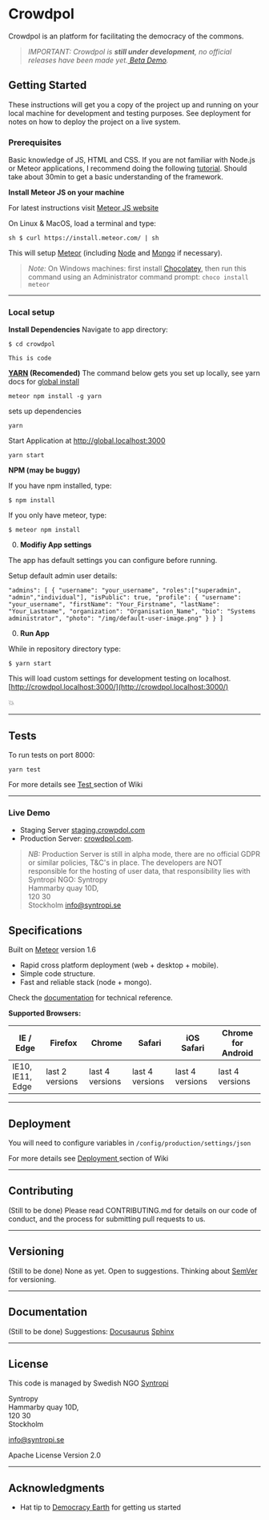 # Crowdpol

Crowdpol is an platform for facilitating the democracy of the commons.

> _IMPORTANT: Crowdpol is **still under development**, no official releases have been made yet.[ Beta Demo](http://www.crowdpol.com)._

## Getting Started

These instructions will get you a copy of the project up and running on your local machine for development and testing purposes. See deployment for notes on how to deploy the project on a live system.

### Prerequisites

Basic knowledge of JS, HTML and CSS. If you are not familiar with Node.js or Meteor applications, I recommend doing the following [tutorial](https://www.meteor.com/tutorials). Should take about 30min to get a basic understanding of the framework.

**Install Meteor JS on your machine** 

For latest instructions visit  [Meteor JS website](https://www.meteor.com/install)

On Linux & MacOS, load a terminal and type:

```sh $ curl https://install.meteor.com/ | sh```

This will setup [Meteor](http://github.com/meteor/meteor) (including [Node](https://github.com/nodejs/node) and [Mongo](https://github.com/mongodb/mongo) if necessary).

> _Note:_ On Windows machines: first install [Chocolatey](https://chocolatey.org/install), then run this command using an Administrator command prompt:
```choco install meteor```
---

### Local setup


 **Install Dependencies**
	Navigate to app directory:

`$ cd crowdpol`

	
`This is code`

**[YARN](https://yarnpkg.com/) (Recomended)**
	The command below gets you set up locally, see yarn docs for [global install](https://yarnpkg.com/getting-started/install#global-install) 
		
`meteor npm install -g yarn `
		
sets up dependencies

`yarn`

Start Application at http://global.localhost:3000

`yarn start` 

**NPM (may be buggy)**

	
If you have npm installed, type:

`$ npm install`

If you only have meteor, type:

`$ meteor npm install`
    
0. **Modifiy App settings**

The app has default settings you can configure before running.

Setup default admin user details:

`
"admins": [
  {
    "username": "your_username",
    "roles":["superadmin", "admin","individual"],
    "isPublic": true,
	"profile": {
	  "username": "your_username",
    	  "firstName": "Your_Firstname",
    	  "lastName": "Your_Lastname",
    	  "organization": "Organisation_Name",
    	  "bio": "Systems administrator",
    	  "photo": "/img/default-user-image.png"
	}
    }
]
`
	

0. **Run App**

While in repository directory type:

`$ yarn start`
	
This will load custom settings for development testing on localhost. [http://crowdpol.localhost:3000/](http://crowdpol.localhost:3000/)

:boom:

---
## Tests

To run tests on port 8000:

`yarn test`

For more details see [Test ](https://github.com/Crowdpol/crowdpol/wiki/Testing) section of Wiki

---

### Live Demo
* Staging Server [staging.crowpdol.com](https://staging.crowdpol.com)
* Production Server: [crowdpol.com](https://www.crowdpol.com).
> _NB:_ Production Server is still in alpha mode, there are no official GDPR or similar policies, T&C's in place. The developers are NOT responsible for the hosting of user data, that responsibility lies with 
Syntropi NGO: 
Syntropy  
Hammarby quay 10D,  
120 30  
Stockholm
[info@syntropi.se](mailto:info@syntropi.se)

## Specifications

Built on [Meteor](https://www.meteor.com/) version 1.6

* Rapid cross platform deployment (web + desktop + mobile).
* Simple code structure.
* Fast and reliable stack (node + mongo).

Check the [documentation](https://docs.meteor.com/v1.6/) for technical reference.

**Supported Browsers:**

| IE / Edge | Firefox | Chrome | Safari | iOS Safari | Chrome for Android |
| --------- | --------- | --------- | --------- | --------- | --------- |
| IE10, IE11, Edge| last 2 versions| last 4 versions| last 4 versions| last 4 versions| last 4 versions

---

## Deployment

You will need to configure variables in ```/config/production/settings/json```

For more details see [Deployment ](https://github.com/Crowdpol/crowdpol/wiki/Testing) section of Wiki

---

## Contributing

(Still to be done)
Please read CONTRIBUTING.md for details on our code of conduct, and the process for submitting pull requests to us.

---
## Versioning
(Still to be done)
None as yet. Open to suggestions.
Thinking about [SemVer](http://semver.org/) for versioning.

---
## Documentation
(Still to be done)
Suggestions: 
[Docusaurus](https://docusaurus.io/)
[Sphinx](http://www.sphinx-doc.org/en/stable/)


---
## License
This code is managed by Swedish NGO [Syntropi](http://syntropi.se/) 

Syntropy  
Hammarby quay 10D,  
120 30  
Stockholm

[info@syntropi.se](mailto:info@syntropi.se)

Apache License Version 2.0

---
## Acknowledgments

* Hat tip to [Democracy Earth](https://github.com/DemocracyEarth) for getting us started

